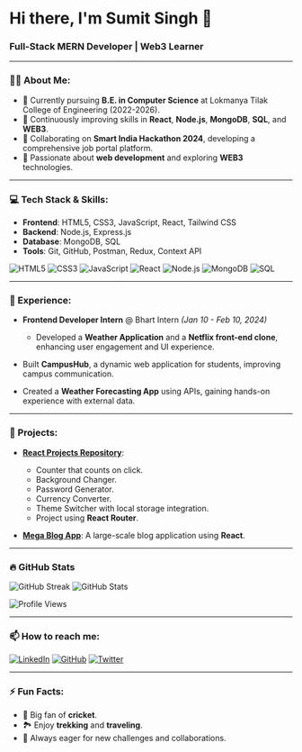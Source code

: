 # Hi there, I'm Sumit Singh 👋

### Full-Stack MERN Developer | Web3 Learner

---

### 🧑‍💻 About Me:
- 🔭 Currently pursuing **B.E. in Computer Science** at Lokmanya Tilak College of Engineering (2022-2026).
- 🌱 Continuously improving skills in **React**, **Node.js**, **MongoDB**, **SQL**, and **WEB3**.
- 🤝 Collaborating on **Smart India Hackathon 2024**, developing a comprehensive job portal platform.
- 🚀 Passionate about **web development** and exploring **WEB3** technologies.

---

### 💻 Tech Stack & Skills:
- **Frontend**: HTML5, CSS3, JavaScript, React, Tailwind CSS
- **Backend**: Node.js, Express.js
- **Database**: MongoDB, SQL
- **Tools**: Git, GitHub, Postman, Redux, Context API

![HTML5](https://img.shields.io/badge/-HTML5-E34F26?logo=html5&logoColor=white&style=for-the-badge)
![CSS3](https://img.shields.io/badge/-CSS3-1572B6?logo=css3&logoColor=white&style=for-the-badge)
![JavaScript](https://img.shields.io/badge/-JavaScript-F7DF1E?logo=javascript&logoColor=black&style=for-the-badge)
![React](https://img.shields.io/badge/-React-61DAFB?logo=react&logoColor=black&style=for-the-badge)
![Node.js](https://img.shields.io/badge/-Node.js-339933?logo=node.js&logoColor=white&style=for-the-badge)
![MongoDB](https://img.shields.io/badge/-MongoDB-47A248?logo=mongodb&logoColor=white&style=for-the-badge)
![SQL](https://img.shields.io/badge/-SQL-4479A1?logo=sql&logoColor=white&style=for-the-badge)

---

### 💼 Experience:
- **Frontend Developer Intern** @ Bhart Intern _(Jan 10 - Feb 10, 2024)_
  - Developed a **Weather Application** and a **Netflix front-end clone**, enhancing user engagement and UI experience.
  
- Built **CampusHub**, a dynamic web application for students, improving campus communication.
- Created a **Weather Forecasting App** using APIs, gaining hands-on experience with external data.

---

### 🚀 Projects:
- **[React Projects Repository](https://github.com/18-sumit/React)**:
  - Counter that counts on click.
  - Background Changer.
  - Password Generator.
  - Currency Converter.
  - Theme Switcher with local storage integration.
  - Project using **React Router**.

- **[Mega Blog App](https://github.com/18-sumit/12MegaBlog)**: A large-scale blog application using **React**.


---

### 🔥 GitHub Stats
![GitHub Streak](https://streak-stats.demolab.com/?user=18-sumit&theme=tokyonight&hide_border=true&v=2)
![GitHub Stats](https://github-readme-stats.vercel.app/api?username=18-sumit&show_icons=true&theme=tokyonight&hide_border=true&v=2)


![Profile Views](https://komarev.com/ghpvc/?username=18-sumit&color=blue&style=flat)

---

### 📫 How to reach me:
[![LinkedIn](https://img.shields.io/badge/LinkedIn-0077B5?logo=linkedin&logoColor=white)](https://www.linkedin.com/in/sumit-singh-721aa1254/)
[![GitHub](https://img.shields.io/badge/GitHub-181717?logo=github&logoColor=white)](https://github.com/18-sumit)
[![Twitter](https://img.shields.io/badge/Twitter-1DA1F2?logo=twitter&logoColor=white)](https://x.com/SUMITSI52826592)

---

### ⚡ Fun Facts:
- 🏏 Big fan of **cricket**.
- 🏞️ Enjoy **trekking** and **traveling**.
- 🎯 Always eager for new challenges and collaborations.
